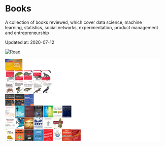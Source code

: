 # Books

A collection of books reviewed, which cover data science, machine learning, statistics, social networks, experimentation, product management and entrepreneurship 

Updated at: 2020-07-12

![Read](https://gph.is/g/4o6B0Km)

![Books](2020-07-12.png)
